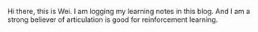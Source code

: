 Hi there, this is Wei. I am logging my learning notes in this blog. And I am a strong believer of articulation is good for reinforcement learning.
